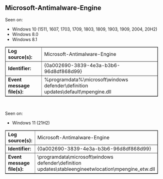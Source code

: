 ## Microsoft-Antimalware-Engine

Seen on:
* Windows 10 (1511, 1607, 1703, 1709, 1803, 1809, 1903, 1909, 2004, 20H2)
* Windows 8.0
* Windows 8.1

<table border="1" class="docutils">
  <tbody>
    <tr>
      <td><b>Log source(s):</b></td>
      <td>Microsoft-Antimalware-Engine</td>
    </tr>
    <tr>
      <td><b>Identifier:</b></td>
      <td>{0a002690-3839-4e3a-b3b6-96d8df868d99}</td>
    </tr>
    <tr>
      <td><b>Event message file(s):</b></td>
      <td>%programdata%\microsoft\windows defender\definition updates\default\mpengine.dll</td>
    </tr>
  </tbody>
</table>

&nbsp;

Seen on:
* Windows 11 (21H2)

<table border="1" class="docutils">
  <tbody>
    <tr>
      <td><b>Log source(s):</b></td>
      <td>Microsoft-Antimalware-Engine</td>
    </tr>
    <tr>
      <td><b>Identifier:</b></td>
      <td>{0a002690-3839-4e3a-b3b6-96d8df868d99}</td>
    </tr>
    <tr>
      <td><b>Event message file(s):</b></td>
      <td>\programdata\microsoft\windows defender\definition updates\stableengineetwlocation\mpengine_etw.dll</td>
    </tr>
  </tbody>
</table>

&nbsp;

